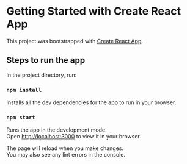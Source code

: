 # Getting Started with Create React App

This project was bootstrapped with [Create React App](https://github.com/facebook/create-react-app).

## Steps to run the app

In the project directory, run:

### `npm install`

Installs all the dev dependencies for the app to run in your browser.

### `npm start`

Runs the app in the development mode.\
Open [http://localhost:3000](http://localhost:3000) to view it in your browser.

The page will reload when you make changes.\
You may also see any lint errors in the console.
